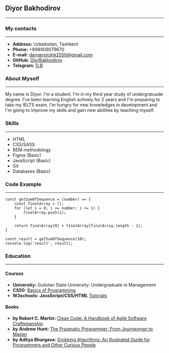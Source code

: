 ## **Diyor Bakhodirov**

---

### **My contacts**

---

+ **Address:** Uzbekistan, Tashkent
+ **Phone:** +998909079670
+ **E-mail:** dangerpickle2550@gmail.com
+ **GitHub:** [DiorBakhodirov](https://github.com/DiorBakhodirov)
+ **Telegram:** [D.B](https://t.me/DB2K02)

### **About Myself**

---

My name is Diyor. I'm a student. I'm in my third year study of undergratuade degree. I've been learning English actively for 2 years and I'm preparing to take my IELTS exam. I'm hungry for new knowledges in development and I'm going to improve my skills and gain new abilities by teaching myself.

### Skills

---

+ HTML
+ CSS/SASS
+ BEM methodology
+ Figma (Basic)
+ JavaScript (Basic)
+ Git
+ Databases (Basic)

### **Code Example**

---

```
const getSumOfSequence = (number) => {
    const finalArray = [];
    for (let i = 0; i <= number; i += 1) {
        finalArray.push(i);
    }

    return finalArray[0] + finalArray[finalArray.length - 1];
}

const result = getSumOfSequence(10);
console.log('result', result);
```

### **Education**

---
#### **Courses**

+ **University:** Gulistan State University: Undergraduate in Management
+ **CS50:** [Basics of Programming](https://youtube.com/playlist?list=PLawfWYMUziZqyUL5QDLVbe3j5BKWj42E5)
+ **W3schools: JavaScript/CSS/HTML** [Tutorials](https://www.w3schools.com/)

#### **Books**

+ **by Robert C. Martin:** [Clean Code: A Handbook of Agile Software Craftsmanship](https://www.amazon.com/Clean-Code-Handbook-Software-Craftsmanship/dp/0132350882)
+ **by Andrew Hunt:** [The Pragmatic Programmer: From Journeyman to Master](https://www.amazon.com/Pragmatic-Programmer-Journeyman-Master/dp/020161622X)
+ **by Aditya Bhargava:** [Grokking Algorithms: An Illustrated Guide for Programmers and Other Curious People](https://www.amazon.com/dp/1617292230/ref=sspa_dk_detail_2?psc=1&pd_rd_i=1617292230&pd_rd_w=yeeNZ&content-id=amzn1.sym.46bad5f6-1f0a-4167-9a8b-c8a82fa48a54&pf_rd_p=46bad5f6-1f0a-4167-9a8b-c8a82fa48a54&pf_rd_r=AY2BEJFYGN1KTB7BD048&pd_rd_wg=2Hpfp&pd_rd_r=ade9f994-795f-4632-babe-721b25d31548&s=books&sp_csd=d2lkZ2V0TmFtZT1zcF9kZXRhaWw&spLa=ZW5jcnlwdGVkUXVhbGlmaWVyPUExVTIwMDhGUzVLMFRFJmVuY3J5cHRlZElkPUEwNTMzMDM3MjVMNVNBUzFIM0hBQyZlbmNyeXB0ZWRBZElkPUEwNzk3MDYyMlVIVFdNUkU2NzIwWiZ3aWRnZXROYW1lPXNwX2RldGFpbCZhY3Rpb249Y2xpY2tSZWRpcmVjdCZkb05vdExvZ0NsaWNrPXRydWU=)
